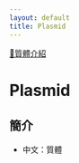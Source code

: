 ```yaml
---
layout: default
title: Plasmid
---
```


[🎥質體介紹](https://www.youtube.com/watch?v=SdqJFA6mOkI&ab_channel=Addgene)

# Plasmid

## 簡介

* 中文：質體